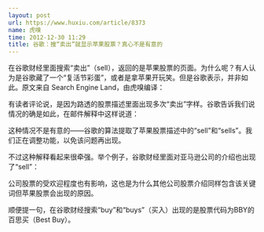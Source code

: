 ```yaml
---
layout: post
url: https://www.huxiu.com/article/8373
name: 虎嗅
time: 2012-12-30 11:29
title: 谷歌：搜“卖出”就显示苹果股票？真心不是有意的
---
```

在谷歌财经里面搜索“卖出”（sell），返回的是苹果股票的页面。为什么呢？有人认为是谷歌藏了一个“复活节彩蛋”，或者是拿苹果开玩笑。但是谷歌表示，并非如此。原文来自 Search Engine Land，由虎嗅编译：

有读者评论说，是因为路透的股票描述里面出现多次“卖出”字样。谷歌告诉我们说情况的确是如此，在邮件解释中这样说道：

这种情况不是有意的——谷歌的算法提取了苹果股票描述中的“sell”和“sells”。我们正在调整功能，以免该问题再出现。

不过这种解释看起来很牵强。举个例子，谷歌财经里面对亚马逊公司的介绍也出现了“sell”：

公司股票的受欢迎程度也有影响，这也是为什么其他公司股票介绍同样包含该关键词但苹果股票会出现的原因。

顺便提一句，在谷歌财经搜索“buy”和“buys”（买入）出现的是股票代码为BBY的百思买（Best Buy）。

